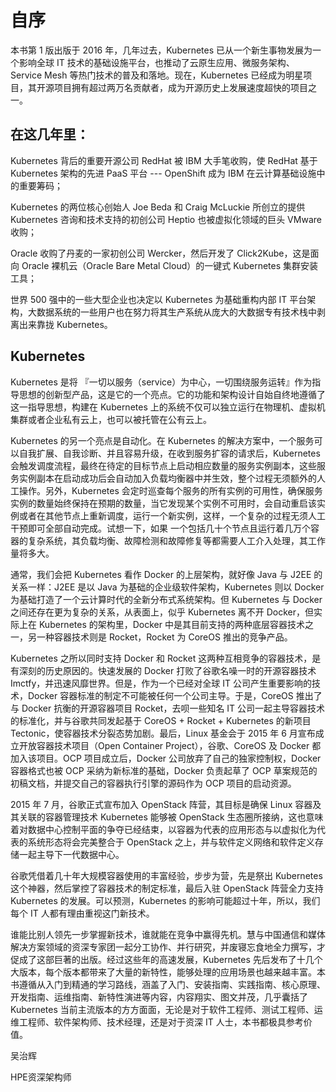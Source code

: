 # 自序

本书第 1 版出版于 2016 年，几年过去，Kubernetes 已从一个新生事物发展为一个影响全球 IT 技术的基础设施平台，也推动了云原生应用、微服务架构、Service Mesh 等热门技术的普及和落地。现在，Kubernetes 已经成为明星项目，其开源项目拥有超过两万名贡献者，成为开源历史上发展速度超快的项目之一。

## 在这几年里：

Kubernetes 背后的重要开源公司 RedHat 被 IBM 大手笔收购，使 RedHat 基于 Kubernetes 架构的先进 PaaS 平台 --- OpenShift 成为 IBM 在云计算基础设施中的重要筹码；

Kubernetes 的两位核心创始人 Joe Beda 和 Craig McLuckie 所创立的提供 Kubernetes 咨询和技术支持的初创公司 Heptio 也被虚拟化领域的巨头 VMware 收购；

Oracle 收购了丹麦的一家初创公司 Wercker，然后开发了 Click2Kube，这是面向 Oracle 裸机云（Oracle Bare Metal Cloud）的一键式 Kubernetes 集群安装工具；

世界 500 强中的一些大型企业也决定以 Kubernetes 为基础重构内部 IT 平台架构，大数据系统的一些用户也在努力将其生产系统从庞大的大数据专有技术栈中剥离出来靠拢 Kubernetes。

## Kubernetes

Kubernetes 是将 『一切以服务（service）为中心，一切围绕服务运转』作为指导思想的创新型产品，这是它的一个亮点。它的功能和架构设计自始自终地遵循了这一指导思想，构建在 Kubernetes 上的系统不仅可以独立运行在物理机、虚拟机集群或者企业私有云上，也可以被托管在公有云上。

Kubernetes 的另一个亮点是自动化。在 Kubernetes 的解决方案中，一个服务可以自我扩展、自我诊断、并且容易升级，在收到服务扩容的请求后，Kubernetes 会触发调度流程，最终在待定的目标节点上启动相应数量的服务实例副本，这些服务实例副本在启动成功后会自动加入负载均衡器中并生效，整个过程无须额外的人工操作。另外，Kubernetes 会定时巡查每个服务的所有实例的可用性，确保服务实例的数量始终保持在预期的数量，当它发现某个实例不可用时，会自动重启该实例或者在其他节点上重新调度，运行一个新实例，这样，一个复杂的过程无须人工干预即可全部自动完成。试想一下，如果 一个包括几十个节点且运行着几万个容器的复杂系统，其负载均衡、故障检测和故障修复等都需要人工介入处理，其工作量将多大。

通常，我们会把 Kubernetes 看作 Docker 的上层架构，就好像 Java 与 J2EE 的关系一样：J2EE 是以 Java 为基础的企业级软件架构，Kubernetes 则以 Docker 为基础打造了一个云计算时代的全新分布式系统架构。但 Kubernetes 与 Docker 之间还存在更为复杂的关系，从表面上，似乎 Kubernetes 离不开 Docker，但实际上在 Kubernetes 的架构里，Docker 中是其目前支持的两种底层容器技术之一，另一种容器技术则是 Rocket，Rocket 为 CoreOS 推出的竞争产品。

Kubernetes 之所以同时支持 Docker 和 Rocket 这两种互相竞争的容器技术，是有深刻的历史原因的。快速发展的 Docker 打败了谷歌名噪一时的开源容器技术 Imctfy，并迅速风靡世界。但是，作为一个已经对全球 IT 公司产生重要影响的技术，Docker 容器标准的制定不可能被任何一个公司主导。于是，CoreOS 推出了与 Docker 抗衡的开源容器项目 Rocket，去呗一些知名 IT 公司一起主导容器技术的标准化，并与谷歌共同发起基于 CoreOS + Rocket + Kubernetes 的新项目 Tectonic，使容器技术分裂态势加剧。最后，Linux 基金会于 2015 年 6 月宣布成立开放容器技术项目（Open Container Project），谷歌、CoreOS 及 Docker 都加入该项目。OCP 项目成立后，Docker 公司放弃了自己的独家控制权，Docker 容器格式也被 OCP 采纳为新标准的基础，Docker 负责起草了 OCP 草案规范的初稿文档，并提交自己的容器执行引擎的源码作为 OCP 项目的启动资源。

2015 年 7 月，谷歌正式宣布加入 OpenStack 阵营，其目标是确保 Linux 容器及其关联的容器管理技术 Kubernetes 能够被 OpenStack 生态圈所接纳，这也意味着对数据中心控制平面的争夺已经结束，以容器为代表的应用形态与以虚拟化为代表的系统形态将会完美整合于 OpenStack 之上，并与软件定义网络和软件定义存储一起主导下一代数据中心。

谷歌凭借着几十年大规模容器使用的丰富经验，步步为营，先是祭出 Kubernetes 这个神器，然后掌控了容器技术的制定标准，最后入驻 OpenStack 阵营全力支持 Kubernetes 的发展。可以预测，Kubernetes 的影响可能超过十年，所以，我们每个 IT 人都有理由重视这门新技术。

谁能比别人领先一步掌握新技术，谁就能在竞争中赢得先机。慧与中国通信和媒体解决方案领域的资深专家团一起分工协作、并行研究，并废寝忘食地全力撰写，才促成了这部巨著的出版。经过这些年的高速发展，Kubernetes 先后发布了十几个大版本，每个版本都带来了大量的新特性，能够处理的应用场景也越来越丰富。本书遵循从入门到精通的学习路线，涵盖了入门、安装指南、实践指南、核心原理、开发指南、运维指南、新特性演进等内容，内容翔实、图文并茂，几乎囊括了 Kubernetes 当前主流版本的方方面面，无论是对于软件工程师、测试工程师、运维工程师、软件架构师、技术经理，还是对于资深 IT 人士，本书都极具参考价值。

吴治辉

HPE资深架构师

